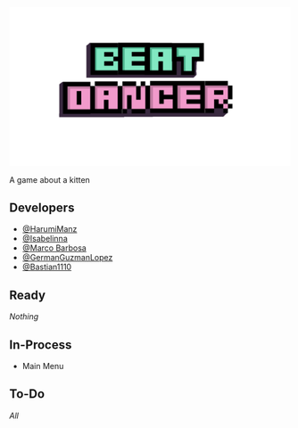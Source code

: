 <img src="https://github.com/Bastian1110/BeatDancer/blob/main/Assets/ExternalImages/Logo.png"/>

A game about a kitten
## Developers 
- [@HarumiManz](https://github.com/HarumiManz)
- [@Isabelinna](https://github.com/isabelinna)
- [@Marco Barbosa](https://github.com/A01746163)
- [@GermanGuzmanLopez](https://github.com/GermanGuzmanLopez)
- [@Bastian1110](https://github.com/Bastian1110)
## Ready 
_Nothing_
## In-Process
- Main Menu
## To-Do
_All_
